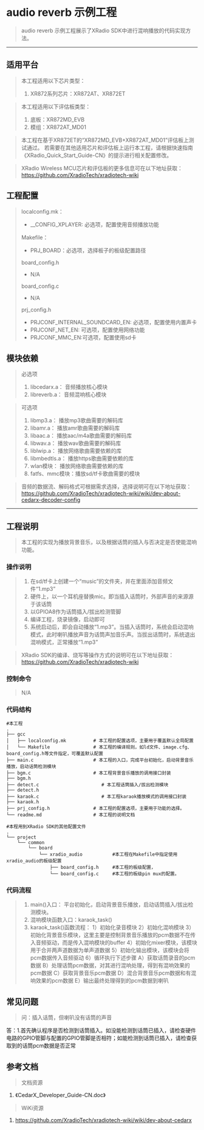 # audio reverb 示例工程

> audio reverb 示例工程展示了XRadio SDK中进行混响播放的代码实现方法。
>

---

## 适用平台

> 本工程适用以下芯片类型：
>
> 1. XR872系列芯片：XR872AT、XR872ET

> 本工程适用以下评估板类型：
> 1. 底板：XR872MD_EVB
> 2. 模组：XR872AT_MD01

> 本工程在基于XR872ET的“XR872MD_EVB+XR872AT_MD01”评估板上测试通过。
> 若需要在其他适用芯片和评估板上运行本工程，请根据快速指南《XRadio_Quick_Start_Guide-CN》的提示进行相关配置修改。

> XRadio Wireless MCU芯片和评估板的更多信息可在以下地址获取：
> https://github.com/XradioTech/xradiotech-wiki

## 工程配置

> localconfig.mk：
> * __CONFIG_XPLAYER: 必选项，配置使用音频播放功能
>
> Makefile：
> * PRJ_BOARD：必选项，选择板子的板级配置路径
>
> board_config.h
> * N/A
>
> board_config.c
> * N/A
>
> prj_config.h
> * PRJCONF_INTERNAL_SOUNDCARD_EN: 必选项，配置使用内置声卡
> * PRJCONF_NET_EN: 可选项，配置使用网络功能
> * PRJCONF_MMC_EN:可选项，配置使用sd卡

## 模块依赖

> 必选项
> 1. libcedarx.a： 音频播放核心模块
> 2. libreverb.a： 音频混响核心模块

> 可选项
> 1. libmp3.a： 播放mp3歌曲需要的解码库
> 2. libamr.a： 播放amr歌曲需要的解码库
> 3. libaac.a： 播放aac/m4a歌曲需要的解码库
> 4. libwav.a： 播放wav歌曲需要的解码库
> 5. liblwip.a： 播放网络歌曲需要依赖的库
> 6. libmbedtls.a： 播放https歌曲需要依赖的库
> 7. wlan模块： 播放网络歌曲需要依赖的库
> 8. fatfs、mmc模块：播放sd/tf卡歌曲需要的模块

> 音频的数据流、解码格式可根据需求选择，选择说明可在以下地址获取：
> https://github.com/XradioTech/xradiotech-wiki/wiki/dev-about-cedarx-decoder-config

---

## 工程说明

> 本工程的实现为播放背景音乐，以及根据话筒的插入与否决定是否使能混响功能。

### 操作说明

> 1. 在sd/tf卡上创建一个“music”的文件夹，并在里面添加音频文件“1.mp3”
> 2. 硬件上，以一个耳机座替换mic。即当插入话筒时，外部声音的来源源于该话筒
> 3. 以GPIOA8作为话筒插入/拔出检测管脚
> 4. 编译工程，烧录镜像，启动即可
> 5. 系统启动后，即会自动播放“1.mp3”。当插入话筒时，系统会启动混响模式，此时喇叭播放声音为话筒声加音乐声。当拔出话筒时，系统退出混响模式，正常播放“1.mp3”

> XRadio SDK的编译、烧写等操作方式的说明可在以下地址获取：
> https://github.com/XradioTech/xradiotech-wiki

### 控制命令

> N/A

### 代码结构
```
#本工程
.
├── gcc
│   ├── localconfig.mk          # 本工程的配置选项，主要用于覆盖默认全局配置
│   └── Makefile                # 本工程的编译规则，如ld文件、image.cfg、board_config.h等文件指定，可覆盖默认配置
├── main.c                      # 本工程的入口，完成平台初始化，启动背景音乐播放，启动话筒检测模块
├── bgm.c                       # 本工程背景音乐播放的调用接口封装
├── bgm.h
├── detect.c                       # 本工程话筒插入/拔出检测模块
├── detect.h
├── karaok.c                       # 本工程karaok播放模式的调用接口封装
├── karaok.h
├── prj_config.h                # 本工程的配置选项，主要用于功能的选择。
└── readme.md                   # 本工程的说明文档

#本程用到XRadio SDK的其他配置文件
.
└── project
    └── common
        └── board
            └── xradio_audio           #本工程在Makefile中指定使用xradio_audio的板级配置
                ├── board_config.h     #本工程的板级配置，
                └── board_config.c     #本工程的板级pin mux的配置。
```
### 代码流程

> 1. main()入口： 平台初始化，启动背景音乐播放，启动话筒插入/拔出检测模块。
> 2. 混响模块函数入口：karaok_task()
> 3. karaok_task()函数流程：
>   1）初始化录音模块
>   2）初始化混响模块
>   3）初始化背景音乐模块，这里主要是控制背景音乐播放的pcm数据不在传入音频驱动，而是传入混响模块的buffer
>   4）初始化mixer模块，该模块用于合并两声道数据为单声道数据
>   5）初始化输出模块，该模块会将pcm数据传入音频驱动
>   6）循环执行下述步骤
>            A）获取话筒录音的pcm数据
>            B）处理话筒pcm数据，对其进行混响处理，得到有混响效果的pcm数据
>            C）获取背景音乐pcm数据
>            D）混合背景音乐pcm数据和有混响效果的pcm数据
>            E）输出最终处理得到的pcm数据到喇叭
>


## 常见问题

> 问：插入话筒，但喇叭没有话筒的声音

答：1.首先确认程序是否检测到话筒插入。如没能检测到话筒已插入，请检查硬件电路的GPIO管脚与配置的GPIO管脚是否相符；如能检测到话筒已插入，请检查获取到的话筒pcm数据是否正常

## 参考文档

> 文档资源

1. 《CedarX_Developer_Guide-CN.doc》

> WiKi资源

1. https://github.com/XradioTech/xradiotech-wiki/wiki/dev-about-cedarx